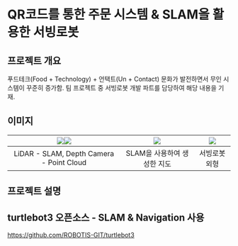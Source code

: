 # QR코드를 통한 주문 시스템 & SLAM을 활용한 서빙로봇
## 프로젝트 개요
푸드테크(Food + Technology) + 언택트(Un + Contact) 문화가 발전하면서 무인 시스템이 꾸준히 증가함.
팀 프로젝트 중 서빙로봇 개발 파트를 담당하여 해당 내용을 기재.

## 이미지
| <img src="https://user-images.githubusercontent.com/44526808/103449922-64b03c00-4cf2-11eb-8b2e-d51cc7a63666.png"></img><img src="https://user-images.githubusercontent.com/44526808/103449929-772a7580-4cf2-11eb-8ac4-bc6cc00a395d.png"></img> | <img src="https://user-images.githubusercontent.com/44526808/103449913-49ddc780-4cf2-11eb-8ef7-c7554a33fefd.png"></img> | <img src="https://user-images.githubusercontent.com/44526808/103449906-23b82780-4cf2-11eb-9e1a-f85217ff70c1.png"></img> |
|:---:|:---:|:---:|
| LiDAR - SLAM, Depth Camera - Point Cloud | SLAM을 사용하여 생성한 지도 | 서빙로봇 외형 |

## 프로젝트 설명
## turtlebot3 오픈소스 - SLAM & Navigation 사용

https://github.com/ROBOTIS-GIT/turtlebot3
